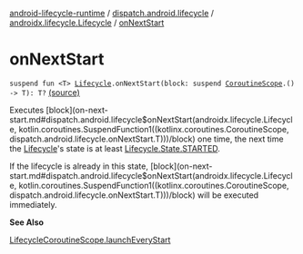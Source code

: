 [android-lifecycle-runtime](../../index.md) / [dispatch.android.lifecycle](../index.md) / [androidx.lifecycle.Lifecycle](index.md) / [onNextStart](./on-next-start.md)

# onNextStart

`suspend fun <T> `[`Lifecycle`](https://developer.android.com/reference/androidx/androidx/lifecycle/Lifecycle.html)`.onNextStart(block: suspend `[`CoroutineScope`](https://kotlin.github.io/kotlinx.coroutines/kotlinx-coroutines-core/kotlinx.coroutines/-coroutine-scope/index.html)`.() -> T): T?` [(source)](https://github.com/RBusarow/Dispatch/tree/master/android-lifecycle-runtime/src/main/java/dispatch/android/lifecycle/LifecycleSuspendExt.kt#L62)

Executes [block](on-next-start.md#dispatch.android.lifecycle$onNextStart(androidx.lifecycle.Lifecycle, kotlin.coroutines.SuspendFunction1((kotlinx.coroutines.CoroutineScope, dispatch.android.lifecycle.onNextStart.T)))/block) one time, the next time the [Lifecycle](https://developer.android.com/reference/androidx/androidx/lifecycle/Lifecycle.html)'s state is at least [Lifecycle.State.STARTED](https://developer.android.com/reference/androidx/androidx/lifecycle/Lifecycle/State.html#STARTED).

If the lifecycle is already in this state, [block](on-next-start.md#dispatch.android.lifecycle$onNextStart(androidx.lifecycle.Lifecycle, kotlin.coroutines.SuspendFunction1((kotlinx.coroutines.CoroutineScope, dispatch.android.lifecycle.onNextStart.T)))/block) will be executed immediately.

**See Also**

[LifecycleCoroutineScope.launchEveryStart](../-lifecycle-coroutine-scope/launch-every-start.md)

